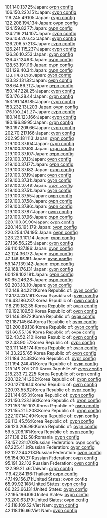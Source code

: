 101.140.137.25:Japan: [ovpn config](vpn/101_140_137_25.ovpn)  
106.150.220.151:Japan: [ovpn config](vpn/106_150_220_151.ovpn)  
119.245.49.105:Japan: [ovpn config](vpn/119_245_49_105.ovpn)  
122.208.194.134:Japan: [ovpn config](vpn/122_208_194_134.ovpn)  
124.159.82.77:Japan: [ovpn config](vpn/124_159_82_77.ovpn)  
124.219.214.107:Japan: [ovpn config](vpn/124_219_214_107.ovpn)  
126.108.206.43:Japan: [ovpn config](vpn/126_108_206_43.ovpn)  
126.206.57.213:Japan: [ovpn config](vpn/126_206_57_213.ovpn)  
126.241.115.237:Japan: [ovpn config](vpn/126_241_115_237.ovpn)  
126.36.10.253:Japan: [ovpn config](vpn/126_36_10_253.ovpn)  
126.47.124.93:Japan: [ovpn config](vpn/126_47_124_93.ovpn)  
128.53.191.116:Japan: [ovpn config](vpn/128_53_191_116.ovpn)  
131.129.40.34:Japan: [ovpn config](vpn/131_129_40_34.ovpn)  
133.114.81.98:Japan: [ovpn config](vpn/133_114_81_98.ovpn)  
133.32.131.82:Japan: [ovpn config](vpn/133_32_131_82.ovpn)  
138.64.86.212:Japan: [ovpn config](vpn/138_64_86_212.ovpn)  
150.147.228.25:Japan: [ovpn config](vpn/150_147_228_25.ovpn)  
153.176.28.44:Japan: [ovpn config](vpn/153_176_28_44.ovpn)  
153.181.148.185:Japan: [ovpn config](vpn/153_181_148_185.ovpn)  
153.232.131.203:Japan: [ovpn config](vpn/153_232_131_203.ovpn)  
175.100.242.27:Japan: [ovpn config](vpn/175_100_242_27.ovpn)  
180.146.123.166:Japan: [ovpn config](vpn/180_146_123_166.ovpn)  
180.196.89.95:Japan: [ovpn config](vpn/180_196_89_95.ovpn)  
180.197.209.66:Japan: [ovpn config](vpn/180_197_209_66.ovpn)  
202.70.217.166:Japan: [ovpn config](vpn/202_70_217_166.ovpn)  
202.95.181.113:Japan: [ovpn config](vpn/202_95_181_113.ovpn)  
219.100.37.104:Japan: [ovpn config](vpn/219_100_37_104.ovpn)  
219.100.37.105:Japan: [ovpn config](vpn/219_100_37_105.ovpn)  
219.100.37.107:Japan: [ovpn config](vpn/219_100_37_107.ovpn)  
219.100.37.13:Japan: [ovpn config](vpn/219_100_37_13.ovpn)  
219.100.37.177:Japan: [ovpn config](vpn/219_100_37_177.ovpn)  
219.100.37.182:Japan: [ovpn config](vpn/219_100_37_182.ovpn)  
219.100.37.19:Japan: [ovpn config](vpn/219_100_37_19.ovpn)  
219.100.37.31:Japan: [ovpn config](vpn/219_100_37_31.ovpn)  
219.100.37.49:Japan: [ovpn config](vpn/219_100_37_49.ovpn)  
219.100.37.51:Japan: [ovpn config](vpn/219_100_37_51.ovpn)  
219.100.37.55:Japan: [ovpn config](vpn/219_100_37_55.ovpn)  
219.100.37.58:Japan: [ovpn config](vpn/219_100_37_58.ovpn)  
219.100.37.86:Japan: [ovpn config](vpn/219_100_37_86.ovpn)  
219.100.37.87:Japan: [ovpn config](vpn/219_100_37_87.ovpn)  
219.100.37.96:Japan: [ovpn config](vpn/219_100_37_96.ovpn)  
220.100.39.90:Japan: [ovpn config](vpn/220_100_39_90.ovpn)  
220.146.195.179:Japan: [ovpn config](vpn/220_146_195_179.ovpn)  
220.254.174.195:Japan: [ovpn config](vpn/220_254_174_195.ovpn)  
223.223.101.14:Japan: [ovpn config](vpn/223_223_101_14.ovpn)  
27.136.56.225:Japan: [ovpn config](vpn/27_136_56_225.ovpn)  
39.110.137.186:Japan: [ovpn config](vpn/39_110_137_186.ovpn)  
42.124.36.172:Japan: [ovpn config](vpn/42_124_36_172.ovpn)  
42.145.55.151:Japan: [ovpn config](vpn/42_145_55_151.ovpn)  
59.147.139.142:Japan: [ovpn config](vpn/59_147_139_142.ovpn)  
59.168.176.131:Japan: [ovpn config](vpn/59_168_176_131.ovpn)  
60.128.102.181:Japan: [ovpn config](vpn/60_128_102_181.ovpn)  
60.65.246.28:Japan: [ovpn config](vpn/60_65_246_28.ovpn)  
92.203.18.30:Japan: [ovpn config](vpn/92_203_18_30.ovpn)  
112.148.84.221:Korea Republic of: [ovpn config](vpn/112_148_84_221.ovpn)  
112.172.231.181:Korea Republic of: [ovpn config](vpn/112_172_231_181.ovpn)  
116.43.186.237:Korea Republic of: [ovpn config](vpn/116_43_186_237.ovpn)  
118.219.182.35:Korea Republic of: [ovpn config](vpn/118_219_182_35.ovpn)  
119.192.109.50:Korea Republic of: [ovpn config](vpn/119_192_109_50.ovpn)  
121.146.39.72:Korea Republic of: [ovpn config](vpn/121_146_39_72.ovpn)  
121.187.145.64:Korea Republic of: [ovpn config](vpn/121_187_145_64.ovpn)  
121.200.89.138:Korea Republic of: [ovpn config](vpn/121_200_89_138.ovpn)  
121.66.55.168:Korea Republic of: [ovpn config](vpn/121_66_55_168.ovpn)  
122.43.52.210:Korea Republic of: [ovpn config](vpn/122_43_52_210.ovpn)  
122.43.90.57:Korea Republic of: [ovpn config](vpn/122_43_90_57.ovpn)  
123.111.148.174:Korea Republic of: [ovpn config](vpn/123_111_148_174.ovpn)  
14.33.225.165:Korea Republic of: [ovpn config](vpn/14_33_225_165.ovpn)  
211.184.24.38:Korea Republic of: [ovpn config](vpn/211_184_24_38.ovpn)  
211.194.240.41:Korea Republic of: [ovpn config](vpn/211_194_240_41.ovpn)  
218.145.204.209:Korea Republic of: [ovpn config](vpn/218_145_204_209.ovpn)  
218.233.72.225:Korea Republic of: [ovpn config](vpn/218_233_72_225.ovpn)  
220.122.141.202:Korea Republic of: [ovpn config](vpn/220_122_141_202.ovpn)  
220.127.106.14:Korea Republic of: [ovpn config](vpn/220_127_106_14.ovpn)  
220.93.55.62:Korea Republic of: [ovpn config](vpn/220_93_55_62.ovpn)  
221.144.65.3:Korea Republic of: [ovpn config](vpn/221_144_65_3.ovpn)  
221.150.238.166:Korea Republic of: [ovpn config](vpn/221_150_238_166.ovpn)  
221.153.150.103:Korea Republic of: [ovpn config](vpn/221_153_150_103.ovpn)  
221.155.215.208:Korea Republic of: [ovpn config](vpn/221_155_215_208.ovpn)  
222.107.147.49:Korea Republic of: [ovpn config](vpn/222_107_147_49.ovpn)  
39.113.45.56:Korea Republic of: [ovpn config](vpn/39_113_45_56.ovpn)  
39.123.206.99:Korea Republic of: [ovpn config](vpn/39_123_206_99.ovpn)  
59.5.206.161:Korea Republic of: [ovpn config](vpn/59_5_206_161.ovpn)  
217.138.212.58:Romania: [ovpn config](vpn/217_138_212_58.ovpn)  
78.157.231.170:Russian Federation: [ovpn config](vpn/78_157_231_170.ovpn)  
87.225.41.8:Russian Federation: [ovpn config](vpn/87_225_41_8.ovpn)  
92.127.244.213:Russian Federation: [ovpn config](vpn/92_127_244_213.ovpn)  
95.154.90.27:Russian Federation: [ovpn config](vpn/95_154_90_27.ovpn)  
95.191.32.102:Russian Federation: [ovpn config](vpn/95_191_32_102.ovpn)  
122.99.21.46:Taiwan: [ovpn config](vpn/122_99_21_46.ovpn)  
119.42.84.196:Thailand: [ovpn config](vpn/119_42_84_196.ovpn)  
47.149.156.171:United States: [ovpn config](vpn/47_149_156_171.ovpn)  
65.99.92.168:United States: [ovpn config](vpn/65_99_92_168.ovpn)  
66.223.66.131:United States: [ovpn config](vpn/66_223_66_131.ovpn)  
72.195.196.109:United States: [ovpn config](vpn/72_195_196_109.ovpn)  
73.200.63.179:United States: [ovpn config](vpn/73_200_63_179.ovpn)  
42.118.109.52:Viet Nam: [ovpn config](vpn/42_118_109_52.ovpn)  
42.118.116.66:Viet Nam: [ovpn config](vpn/42_118_116_66.ovpn)  
